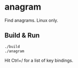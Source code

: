 # anagram
Find anagrams.
Linux only.

## Build & Run
```bash
./build
./anagram
```

Hit Ctrl+/ for a list of key bindings.
